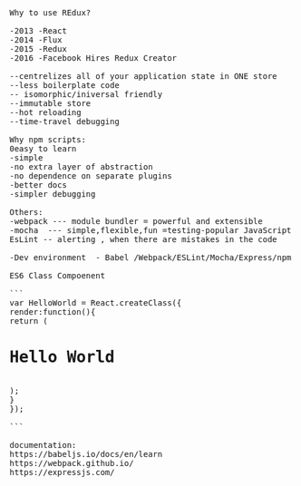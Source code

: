 <pre>
Why to use REdux?

-2013 -React
-2014 -Flux
-2015 -Redux
-2016 -Facebook Hires Redux Creator

--centrelizes all of your application state in ONE store
--less boilerplate code
-- isomorphic/iniversal friendly
--immutable store
--hot reloading
--time-travel debugging

Why npm scripts:
0easy to learn
-simple
-no extra layer of abstraction
-no dependence on separate plugins
-better docs
-simpler debugging

Others:
-webpack --- module bundler = powerful and extensible
-mocha  --- simple,flexible,fun =testing-popular JavaScript testing framework
EsLint -- alerting , when there are mistakes in the code

-Dev environment  - Babel /Webpack/ESLint/Mocha/Express/npm Scripts

ES6 Class Compoenent

```
var HelloWorld = React.createClass({
render:function(){ 
return ( 
<h1>Hello World</h1>
);
}
});

```

documentation:
https://babeljs.io/docs/en/learn
https://webpack.github.io/
https://expressjs.com/

</pre>